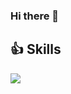 ### Hi there 👋


## 👍 Skills
<img src="https://img.shields.io/badge/Nodemon-76D04B?style=flat-square&logo=Nodemond&logoColor=white"/>
